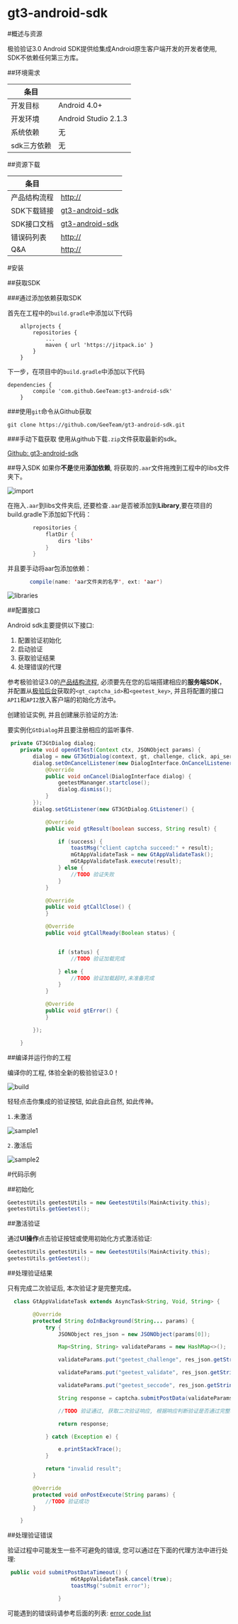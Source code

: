 # gt3-android-sdk
#概述与资源

极验验证3.0 Android SDK提供给集成Android原生客户端开发的开发者使用, SDK不依赖任何第三方库。

##环境需求

条目||
----|------
开发目标|Android 4.0+
开发环境|Android Studio 2.1.3
系统依赖|无
sdk三方依赖|无

##资源下载

条目||
-------------|--------------
产品结构流程  |[http://]()
SDK下载链接 |[gt3-android-sdk](https://github.com/GeeTeam/gt3-android-sdk/)
SDK接口文档   |[gt3-android-sdk](https://github.com/GeeTeam/gt3-android-sdk/)
错误码列表   |[http://]()
Q&A         |[http://]()

#安装

##获取SDK

###通过添加依赖获取SDK

首先在工程中的`build.gradle`中添加以下代码

```
	allprojects {
		repositories {
			...
			maven { url 'https://jitpack.io' }
		}
	}
```
下一步，在项目中的`build.gradle`中添加以下代码

```
dependencies {
		compile 'com.github.GeeTeam:gt3-android-sdk'
	}
```


###使用`git`命令从Github获取

```
git clone https://github.com/GeeTeam/gt3-android-sdk.git
```

###手动下载获取
使用从github下载`.zip`文件获取最新的sdk。

[Github: gt3-android-sdk]()

##导入SDK
如果你**不是**使用**添加依赖**, 将获取的`.aar`文件拖拽到工程中的libs文件夹下。

![import](./img/import.png)

在拖入`.aar`到libs文件夹后, 还要检查`.aar`是否被添加到**Library**,要在项目的build.gradle下添加如下代码：
```java
        repositories {
            flatDir {
                dirs 'libs'
            }
        }

```
并且要手动将aar包添加依赖：
```java
       compile(name: 'aar文件夹的名字', ext: 'aar')

```

![libraries](./img/libraries.png)

##配置接口

Android sdk主要提供以下接口:

1. 配置验证初始化
2. 启动验证
3. 获取验证结果
4. 处理错误的代理

参考极验验证3.0的[产品结构流程](), 必须要先在您的后端搭建相应的**服务端SDK**，并配置从[极验后台]()获取的`<gt_captcha_id>`和`<geetest_key>`, 并且将配置的接口`API1`和`API2`放入客户端的初始化方法中。

创建验证实例, 并且创建展示验证的方法:

要实例化`GtDialog`并且要注册相应的监听事件.

```java
 private GT3GtDialog dialog;
    private void openGtTest(Context ctx, JSONObject params) {
        dialog = new GT3GtDialog(context, gt, challenge, click, api_server, static_servers, static_servers2, result);
        dialog.setOnCancelListener(new DialogInterface.OnCancelListener() {
            @Override
            public void onCancel(DialogInterface dialog) {
                geetestMananger.startclose();
                dialog.dismiss();
            }
        });
        dialog.setGtListener(new GT3GtDialog.GtListener() {

            @Override
            public void gtResult(boolean success, String result) {

                if (success) {
                    toastMsg("client captcha succeed:" + result);
                    mGtAppValidateTask = new GtAppValidateTask();
                    mGtAppValidateTask.execute(result);
                } else {
                    //TODO 验证失败
                }
            }

            @Override
            public void gtCallClose() {
            }

            @Override
            public void gtCallReady(Boolean status) {


                if (status) {
                    //TODO 验证加载完成

                } else {
                    //TODO 验证加载超时,未准备完成
                }
            }

            @Override
            public void gtError() {
            }

        });

    }   
```

##编译并运行你的工程

编译你的工程, 体验全新的极验验证3.0！

![build](./img/build.png)

轻轻点击你集成的验证按钮, 如此自此自然, 如此传神。

`1.`未激活

![sample1](./img/sample1.jpg)

`2.`激活后

![sample2](./img/sample2.jpg)

#代码示例

##初始化

```java
GeetestUtils geetestUtils = new GeetestUtils(MainActivity.this);
geetestUtils.getGeetest();

```

##激活验证

通过**UI操作**点击验证按钮或使用初始化方式激活验证:

```java
GeetestUtils geetestUtils = new GeetestUtils(MainActivity.this);
geetestUtils.getGeetest();
```

##处理验证结果

只有完成二次验证后, 本次验证才是完整完成。

```java
  class GtAppValidateTask extends AsyncTask<String, Void, String> {

        @Override
        protected String doInBackground(String... params) {
            try {
                JSONObject res_json = new JSONObject(params[0]);

                Map<String, String> validateParams = new HashMap<>();

                validateParams.put("geetest_challenge", res_json.getString("geetest_challenge"));

                validateParams.put("geetest_validate", res_json.getString("geetest_validate"));

                validateParams.put("geetest_seccode", res_json.getString("geetest_seccode"));

                String response = captcha.submitPostData(validateParams, "utf-8");

                //TODO 验证通过, 获取二次验证响应, 根据响应判断验证是否通过完整验证

                return response;

            } catch (Exception e) {

                e.printStackTrace();
            }

            return "invalid result";
        }

        @Override
        protected void onPostExecute(String params) {
            //TODO 验证成功
        }

    }
```

##处理验证错误

验证过程中可能发生一些不可避免的错误, 您可以通过在下面的代理方法中进行处理:

```java
 public void submitPostDataTimeout() {
                    mGtAppValidateTask.cancel(true);
                    toastMsg("submit error");

                }
```

可能遇到的错误码请参考后面的列表: [error code list]()

